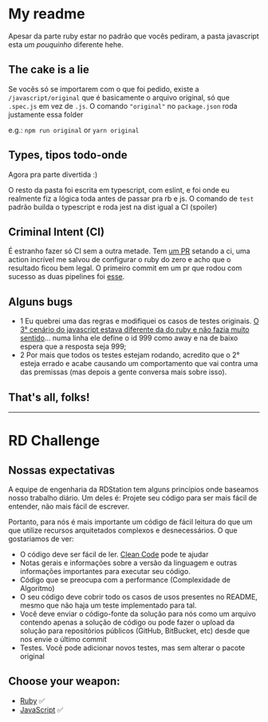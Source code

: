 # My readme

Apesar da parte ruby estar no padrão que vocês pediram, a pasta javascript esta *um pouquinho* diferente hehe. 
## The cake is a lie
Se vocês só se importarem com o que foi pedido, existe a `/javascript/original` que é basicamente o arquivo original, só que `.spec.js` em vez de `.js`. 
O comando `"original"` no `package.json` roda justamente essa folder

e.g.: `npm run original` or `yarn original`

## Types, tipos todo-onde
Agora pra parte divertida :)

O resto da pasta foi escrita em typescript, com eslint, e foi onde eu realmente fiz a lógica toda antes de passar pra rb e js.
O comando de `test` padrão builda o typescript e roda jest na dist igual a CI (spoiler)

## Criminal Intent (CI)
É estranho fazer só CI sem a outra metade.
Tem [um PR](https://github.com/gkm2806/customer-success-balancing/tree/feature/ci) setando a ci, uma action incrível me salvou de configurar o ruby do zero e acho que o resultado ficou bem legal. O primeiro commit em um pr que rodou com sucesso as duas pipelines foi [esse](https://github.com/gkm2806/customer-success-balancing/pull/2/checks).

## Alguns bugs
- 1 Eu quebrei uma das regras e modifiquei os casos de testes originais. [O 3° cenário do javascript estava diferente da do ruby e não fazia muito sentido](https://imgur.com/a/6mSDCyM)... numa linha ele define o id 999 como away e na de baixo espera que a resposta seja 999;
- 2 Por mais que todos os testes estejam rodando, acredito que o 2° esteja errado e acabe causando um comportamento que vai contra uma das premissas (mas depois a gente conversa mais sobre isso).


## That's all, folks!
***
# RD Challenge
## Nossas expectativas
A equipe de engenharia da RDStation tem alguns princípios onde baseamos nosso trabalho diário. Um deles é: Projete seu código para ser mais fácil de entender, não mais fácil de escrever. 

Portanto, para nós é mais importante um código de fácil leitura do que um que utilize recursos arquitetados complexos e desnecessários.
O que gostariamos de ver:

- O código deve ser fácil de ler. [Clean Code](https://medium.com/rd-shipit/clean-code-23580b4e556c) pode te ajudar
- Notas gerais e informações sobre a versão da linguagem e outras informações importantes para executar seu código.
- Código que se preocupa com a performance (Complexidade de Algoritmo)
- O seu código deve cobrir todo os casos de usos presentes no README, mesmo que não haja um teste implementado para tal.
- Você deve enviar o código-fonte da solução para nós como um arquivo contendo apenas a solução de código ou
 pode fazer o upload da solução para repositórios públicos (GitHub, BitBucket, etc) desde que nos envie o último commit
- Testes. Você pode adicionar novos testes, mas sem alterar o pacote original


## Choose your weapon:

- [Ruby](ruby/README.md) ✅
- [JavaScript](javascript/README.md) ✅

